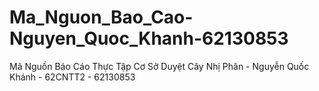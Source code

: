 # Ma_Nguon_Bao_Cao-Nguyen_Quoc_Khanh-62130853
Mã Nguồn Báo Cáo Thực Tập Cơ Sở Duyệt Cây Nhị Phân - Nguyễn Quốc Khánh - 62CNTT2 - 62130853
